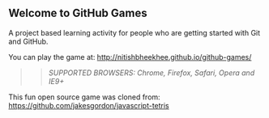 ## Welcome to GitHub Games

A project based learning activity for people who are getting started with Git and GitHub.

You can play the game at: http://nitishbheekhee.github.io/github-games/

>> _*SUPPORTED BROWSERS*: Chrome, Firefox, Safari, Opera and IE9+_

This fun open source game was cloned from: https://github.com/jakesgordon/javascript-tetris
